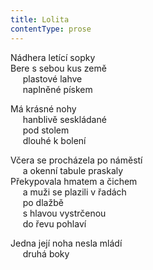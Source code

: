 ```yaml
---
title: Lolita
contentType: prose
---
```


<section>

Nádhera letící sopky  
Bere s sebou kus země  
     plastové lahve  
     naplněné pískem

Má krásné nohy  
     hanblivě seskládané  
     pod stolem  
     dlouhé k bolení

</section>

<section>

Včera se procházela po náměstí  
     a okenní tabule praskaly  
Překypovala hmatem a čichem  
     a muži se plazili v řadách  
     po dlažbě  
     s hlavou vystrčenou  
     do řevu pohlaví

</section>

<section>

Jedna její noha nesla mládí  
     druhá boky

</section>
